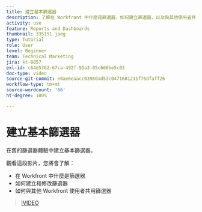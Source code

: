 ```yaml
---
title: 建立基本篩選器
description: 了解在 Workfront 中什麼是篩選器、如何建立篩選器，以及與其他使用者共用篩選器。
activity: use
feature: Reports and Dashboards
thumbnail: 335151.jpeg
type: Tutorial
role: User
level: Beginner
team: Technical Marketing
jira: kt-8857
exl-id: c64e5362-67ca-492f-95a3-05c660be5c03
doc-type: video
source-git-commit: e0ae6eaacc03980ad53c0471681211f76dfaff26
workflow-type: tm+mt
source-wordcount: '66'
ht-degree: 100%

---
```


# 建立基本篩選器

在舊的篩選器體驗中建立基本篩選器。

觀看這段影片，您將會了解：

* 在 Workfront 中什麼是篩選器
* 如何建立和修改篩選器
* 如何與其他 Workfront 使用者共用篩選器

>[!VIDEO](https://video.tv.adobe.com/v/335151/?quality=12&learn=on&enablevpops)
